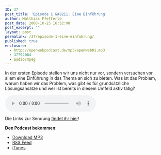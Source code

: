 ```yaml
---
ID: 37
post_title: 'Episode 1 &#8211; Eine Einführung'
author: Matthias Pfefferle
post_date: 2008-10-25 16:32:00
post_excerpt: ""
layout: post
permalink: /37/episode-1-eine-einfuhrung/
published: true
enclosure:
  - http://openwebpodcast.de/mp3/openweb01.mp3
  - 37792084
  - audio/mpeg
---
```


In der ersten Episode stellen wir uns nicht nur vor, sondern versuchen vor allem eine Einführung in das Thema an sich zu bieten. Was ist das Problem, warum haben wir das Problem, was gibt es für grundsätzliche Lösungsansätze und wer ist bereits in diesem Umfeld aktiv tätig?

<audio controls>
  <source src="http://openwebpodcast.de/mp3/openweb01.mp3" type="audio/mpeg">
  Ihr Browser unterstützt diesen Audio-Player nicht.
</audio>

Die Links zur Sendung <a href="http://openweb.mixxt.de/wiki/index.episode-1">findet ihr hier</a>!

<strong>Den Podcast bekommen</strong>:
<ul><li><a href="http://openwebpodcast.de/mp3/openweb01.mp3">Download MP3</a></li>
<li><a href="http://feeds.feedburner.com/openwebcast">RSS Feed</a></li>
<li><a href="http://phobos.apple.com/WebObjects/MZStore.woa/wa/viewPodcast?id=294732929">iTunes</a></li></ul>
